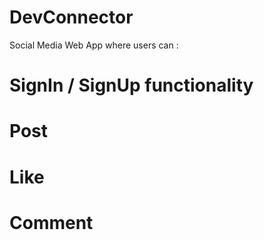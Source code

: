 # DevConnector
Social Media Web App where users can :
 # SignIn / SignUp functionality
 # Post
 # Like
 # Comment
